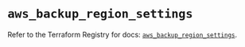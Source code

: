 # `aws_backup_region_settings`

Refer to the Terraform Registry for docs: [`aws_backup_region_settings`](https://registry.terraform.io/providers/hashicorp/aws/5.72.1/docs/resources/backup_region_settings).
